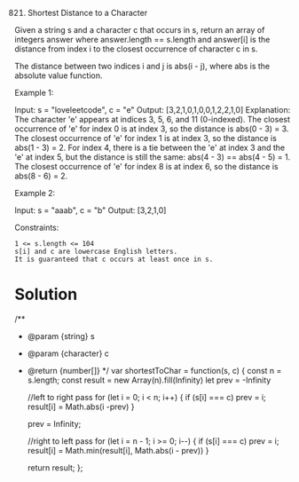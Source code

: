 821. Shortest Distance to a Character

Given a string s and a character c that occurs in s, return an array of integers answer where answer.length == s.length and answer[i] is the distance from index i to the closest occurrence of character c in s.

The distance between two indices i and j is abs(i - j), where abs is the absolute value function.

 

Example 1:

Input: s = "loveleetcode", c = "e"
Output: [3,2,1,0,1,0,0,1,2,2,1,0]
Explanation: The character 'e' appears at indices 3, 5, 6, and 11 (0-indexed).
The closest occurrence of 'e' for index 0 is at index 3, so the distance is abs(0 - 3) = 3.
The closest occurrence of 'e' for index 1 is at index 3, so the distance is abs(1 - 3) = 2.
For index 4, there is a tie between the 'e' at index 3 and the 'e' at index 5, but the distance is still the same: abs(4 - 3) == abs(4 - 5) = 1.
The closest occurrence of 'e' for index 8 is at index 6, so the distance is abs(8 - 6) = 2.

Example 2:

Input: s = "aaab", c = "b"
Output: [3,2,1,0]

 

Constraints:

    1 <= s.length <= 104
    s[i] and c are lowercase English letters.
    It is guaranteed that c occurs at least once in s.

# Solution
/**
 * @param {string} s
 * @param {character} c
 * @return {number[]}
 */
var shortestToChar = function(s, c) {
    const n = s.length;
    const result = new Array(n).fill(Infinity)
    let prev = -Infinity

    //left to right pass
    for (let i = 0; i < n; i++) {
        if (s[i] === c) prev = i;
        result[i] = Math.abs(i -prev)
    }

    prev = Infinity;

    //right to left pass
    for (let i = n - 1; i >= 0; i--) {
        if (s[i] === c) prev = i;
        result[i] = Math.min(result[i], Math.abs(i - prev))
    }

    return result;
};
